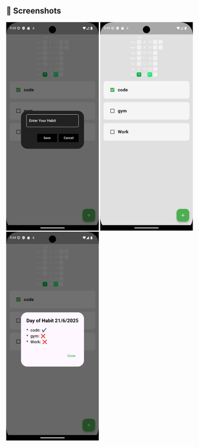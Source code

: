 ## 📱 Screenshots

<img src="screenshot/Screenshot_1750529025.png" width="250"/>

<img src="screenshot/Screenshot_1750529027.png" width="250"/>

<img src="screenshot/Screenshot_1750529044.png" width="250"/>
